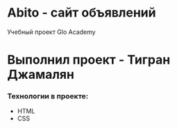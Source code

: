# Abito - сайт объявлений
Учебный проект Glo Academy

# Выполнил проект - Тигран Джамалян

### Технологии в проекте:
- HTML
- CSS
